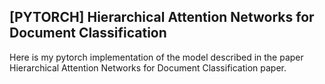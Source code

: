 ## [PYTORCH] Hierarchical Attention Networks for Document Classification
Here is my pytorch implementation of the model described in the paper Hierarchical Attention Networks for Document Classification paper.
